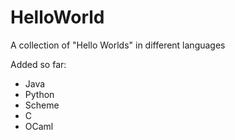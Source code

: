 # HelloWorld
A collection of "Hello Worlds" in different languages

Added so far:
* Java
* Python 
* Scheme
* C
* OCaml